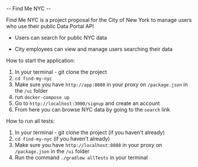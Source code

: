 -- Find Me NYC --

Find Me NYC is a project proposal for the City of New York to manage users who use their public Data Portal API

 - Users can search for public NYC data

 -  City employees can view and manage users searching their data


How to start the application:

1. In your terminal - git clone the project
2. `cd find-my-nyc`
3. Make sure you have `http://app:8080` in your proxy on `/package.json` in the `/ui` folder
4. run `docker-compose up`
5. Go to `http://localhost:3000/signup` and create an account
6. From here you can browse NYC data by going to the `search` link


How to run all tests:
1. In your terminal - git clone the project (if you haven't already)
2. `cd find-my-nyc` (if you haven't already)
3.  Make sure you have `http://localhost:8080` in your proxy on `/package.json` in the `/ui` folder
4. Run the command `./gradlew allTests` in your terminal
